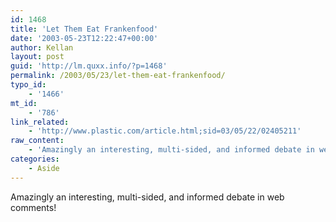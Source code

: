 ```yaml
---
id: 1468
title: 'Let Them Eat Frankenfood'
date: '2003-05-23T12:22:47+00:00'
author: Kellan
layout: post
guid: 'http://lm.quxx.info/?p=1468'
permalink: /2003/05/23/let-them-eat-frankenfood/
typo_id:
    - '1466'
mt_id:
    - '786'
link_related:
    - 'http://www.plastic.com/article.html;sid=03/05/22/02405211'
raw_content:
    - 'Amazingly an interesting, multi-sided, and informed debate in web comments!'
categories:
    - Aside
---
```


Amazingly an interesting, multi-sided, and informed debate in web comments!